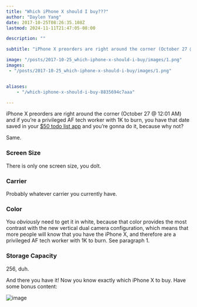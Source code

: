 ```yaml
---
title: "Which iPhone X should I buy???"
author: "Daylen Yang"
date: 2017-10-25T08:26:35.108Z
lastmod: 2024-11-11T21:47:05-08:00

description: ""

subtitle: "iPhone X preorders are right around the corner (October 27 @ 12:01 AM) and if you’re a privileged AF tech worker with 1K to burn, you have…"

image: "/posts/2017-10-25_which-iphone-x-should-i-buy/images/1.png" 
images:
 - "/posts/2017-10-25_which-iphone-x-should-i-buy/images/1.png"


aliases:
    - "/which-iphone-x-should-i-buy-8835694c7aaa"

---
```


iPhone X preorders are right around the corner (October 27 @ 12:01 AM) and if you’re a privileged AF tech worker with 1K to burn, you have that date saved in your [$50 todo list app](https://culturedcode.com/things/) and you’re gonna do it, because why not?

Same.

### Screen Size

There is only one screen size, you dolt.

### Carrier

Probably whatever carrier you currently have.

### Color

You _obviously_ need to get it in white, because that color provides the most contrast with the new vertical dual camera configuration, which means that more people will know that you have the iPhone X, and therefore are a privileged AF tech worker with 1K to burn. See paragraph 1.

### Storage Capacity

256, duh.

And there you have it! Now you know exactly which iPhone X to buy. Have some bonus content:

![image](/posts/2017-10-25_which-iphone-x-should-i-buy/images/1.png#layoutTextWidth)

